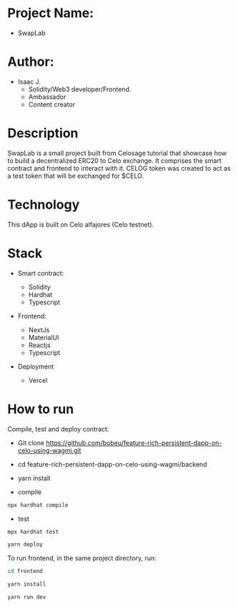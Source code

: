 # Project Name:
- SwapLab

# Author: 
- Isaac J. 
  - Solidity/Web3 developer/Frontend.
  - Ambassador
  - Content creator

# Description

SwapLab is a small project built from Celosage tutorial that showcase how to build a decentralized ERC20 to Celo exchange. It comprises the smart contract and frontend to interact with it. CELOG token was created to act as a test token that will be exchanged for $CELO.


# Technology
This dApp is built on Celo alfajores (Celo testnet).

# Stack
- Smart contract:
  - Solidity
  - Hardhat
  - Typescript

- Frontend: 
  - NextJs
  - MaterialUI
  - Reactjs
  - Typescript

- Deployment
  - Vercel

# How to run

Compile, test and deploy contract:

- Git clone https://github.com/bobeu/feature-rich-persistent-dapp-on-celo-using-wagmi.git
- cd feature-rich-persistent-dapp-on-celo-using-wagmi/backend
- yarn install

- compile

```bash
npx hardhat compile
```

- test

```bash
mpx hardhat test
```

```bash
yarn deploy
```

To run frontend, in the same project directory, run: 

```bash
cd frontend
```

```bash
yarn install
```

```bash
yarn run dev
```